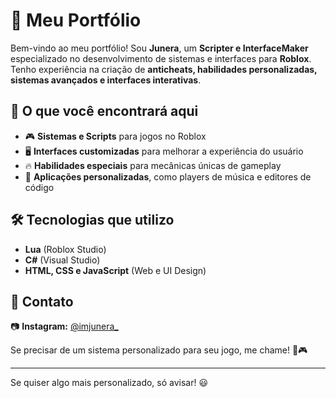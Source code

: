 # 🚀 Meu Portfólio  

Bem-vindo ao meu portfólio! Sou **Junera**, um **Scripter e InterfaceMaker** especializado no desenvolvimento de sistemas e interfaces para **Roblox**. Tenho experiência na criação de **anticheats, habilidades personalizadas, sistemas avançados e interfaces interativas**.  

## 📌 O que você encontrará aqui  
- 🎮 **Sistemas e Scripts** para jogos no Roblox  
- 🖥️ **Interfaces customizadas** para melhorar a experiência do usuário  
- 🔥 **Habilidades especiais** para mecânicas únicas de gameplay  
- 🎵 **Aplicações personalizadas**, como players de música e editores de código  

## 🛠️ Tecnologias que utilizo  
- **Lua** (Roblox Studio)  
- **C#** (Visual Studio)  
- **HTML, CSS e JavaScript** (Web e UI Design)  

## 📩 Contato  
📷 **Instagram:** [@imjunera_](https://www.instagram.com/imjunera_)  

Se precisar de um sistema personalizado para seu jogo, me chame! 🚀🎮  

---

Se quiser algo mais personalizado, só avisar! 😃
